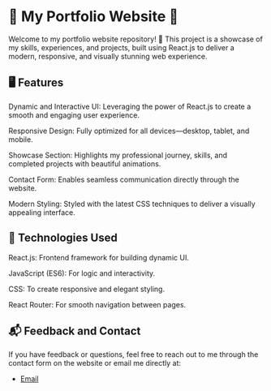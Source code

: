 # 🌟 My Portfolio Website 🌟
Welcome to my portfolio website repository! 🎉 This project is a showcase of my skills, experiences, and projects, built using React.js to deliver a modern, responsive, and visually stunning web experience.

## 🖥️ Features
Dynamic and Interactive UI: Leveraging the power of React.js to create a smooth and engaging user experience.

Responsive Design: Fully optimized for all devices—desktop, tablet, and mobile.

Showcase Section: Highlights my professional journey, skills, and completed projects with beautiful animations.

Contact Form: Enables seamless communication directly through the website.

Modern Styling: Styled with the latest CSS techniques to deliver a visually appealing interface.


## 🚀 Technologies Used
React.js: Frontend framework for building dynamic UI.

JavaScript (ES6): For logic and interactivity.

CSS: To create responsive and elegant styling.

React Router: For smooth navigation between pages.

## 📬 Feedback and Contact
    
If you have feedback or questions, feel free to reach out to me through the contact form on the website or email me directly at:
- [Email](carlinsiavanessa@gmail.com)

